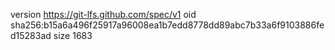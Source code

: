 version https://git-lfs.github.com/spec/v1
oid sha256:b15a6a496f25917a96008ea1b7edd8778dd89abc7b33a6f9103886fed15283ad
size 1683

